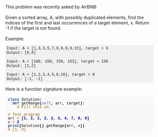 <div style='padding:16px'>This problem was recently asked by AirBNB:<BR><BR>
Given a sorted array, A, with possibly duplicated elements, find the indices of the first and last occurrences of a target element, x. Return -1 if the target is not found.<BR><BR>Example:<pre style="font-size:12px;font-family:courier;background-color:#f0f0f0;padding:4px;">Input: A = [1,3,3,5,7,8,9,9,9,15], target = 9<BR>Output: [6,8]<BR><BR>Input: A = [100, 150, 150, 153], target = 150<BR>Output: [1,2]<BR><BR>Input: A = [1,2,3,4,5,6,10], target = 9<BR>Output: [-1, -1]<BR></pre>Here is a function signature example:<BR><BR><div style="background: #f8f8f8; overflow:auto;width:auto;border-width:.1em .1em .1em .8em;padding:.2em .6em;"><pre style="margin: 0; font-family:courier;font-size:12px; line-height: 100%"><span style="color: #204a87; font-weight: bold">class</span> <span style="color: #000000">Solution</span><span style="color: #000000; font-weight: bold">:</span> <BR>  <span style="color: #204a87; font-weight: bold">def</span> <span style="color: #000000">getRange</span><span style="color: #000000; font-weight: bold">(</span><span style="color: #3465a4">self</span><span style="color: #000000; font-weight: bold">,</span> <span style="color: #000000">arr</span><span style="color: #000000; font-weight: bold">,</span> <span style="color: #000000">target</span><span style="color: #000000; font-weight: bold">):</span><BR>    <span style="color: #8f5902; font-style: italic"># Fill this in.</span><BR>  <BR><span style="color: #8f5902; font-style: italic"># Test program </span><BR><span style="color: #000000">arr</span> <span style="color: #ce5c00; font-weight: bold">=</span> <span style="color: #000000; font-weight: bold">[</span><span style="color: #0000cf; font-weight: bold">1</span><span style="color: #000000; font-weight: bold">,</span> <span style="color: #0000cf; font-weight: bold">2</span><span style="color: #000000; font-weight: bold">,</span> <span style="color: #0000cf; font-weight: bold">2</span><span style="color: #000000; font-weight: bold">,</span> <span style="color: #0000cf; font-weight: bold">2</span><span style="color: #000000; font-weight: bold">,</span> <span style="color: #0000cf; font-weight: bold">2</span><span style="color: #000000; font-weight: bold">,</span> <span style="color: #0000cf; font-weight: bold">3</span><span style="color: #000000; font-weight: bold">,</span> <span style="color: #0000cf; font-weight: bold">4</span><span style="color: #000000; font-weight: bold">,</span> <span style="color: #0000cf; font-weight: bold">7</span><span style="color: #000000; font-weight: bold">,</span> <span style="color: #0000cf; font-weight: bold">8</span><span style="color: #000000; font-weight: bold">,</span> <span style="color: #0000cf; font-weight: bold">8</span><span style="color: #000000; font-weight: bold">]</span> <BR><span style="color: #000000">x</span> <span style="color: #ce5c00; font-weight: bold">=</span> <span style="color: #0000cf; font-weight: bold">2</span><BR><span style="color: #204a87; font-weight: bold">print</span><span style="color: #000000; font-weight: bold">(</span><span style="color: #000000">Solution</span><span style="color: #000000; font-weight: bold">()</span><span style="color: #ce5c00; font-weight: bold">.</span><span style="color: #000000">getRange</span><span style="color: #000000; font-weight: bold">(</span><span style="color: #000000">arr</span><span style="color: #000000; font-weight: bold">,</span> <span style="color: #000000">x</span><span style="color: #000000; font-weight: bold">))</span><BR><span style="color: #8f5902; font-style: italic"># [1, 4]</span><BR></pre>